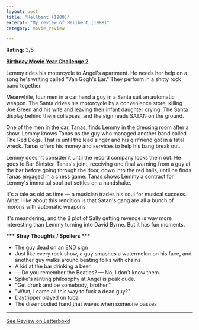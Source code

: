 ```yaml
---
layout: post
title: "Hellbent (1988)"
excerpt: "My review of Hellbent (1988)"
category: movie_review

---
```


**Rating:** 3/5

<b><a href="https://boxd.it/sWI7Y" rel="nofollow">Birthday Movie Year Challenge 2</a></b>

Lemmy rides his motorcycle to Angel's apartment. He needs her help on a song he's writing called "Van Gogh's Ear." They perform in a shitty rock band together.

Meanwhile, four men in a car hand a guy in a Santa suit an automatic weapon. The Santa drives his motorcycle by a convenience store, killing Joe Green and his wife and leaving their infant daughter crying. The Santa display behind them collapses, and the sign reads SATAN on the ground.

One of the men in the car, Tanas, finds Lemmy in the dressing room after a show. Lemmy knows Tanas as the guy who managed another band called The Red Dogs. That is until the lead singer and his girlfriend got in a fatal wreck. Tanas offers his money and services to help his bang break out.

Lemmy doesn't consider it until the record company locks them out. He goes to Bar Sinister, Tanas's joint, receiving one final warning from a guy at the bar before going through the door, down into the red halls, until he finds Tanas engaged in a chess game. Tanas shows Lemmy a contract for Lemmy's immortal soul but settles on a handshake.

It's a tale as old as time — a musician trades his soul for musical success. What I like about this rendition is that Satan's gang are all a bunch of morons with automatic weapons.

It's meandering, and the B plot of Sally getting revenge is way more interesting than Lemmy turning into David Byrne. But it has fun moments.


<b>*** Stray Thoughts / Spoilers ***</b>
* The guy dead on an END sign
* Just like every rock show, a guy smashes a watermelon on his face, and another guy walks around beating folks with chains
* A kid at the bar drinking a beer
* — Do you remember the Beatles? — No, I don't know them.
* Spike's ranting philosophy at Angel is peak dude.
* "Get drunk and be somebody, brother."
* "What, I came all this way to fuck a dead guy?"
* Daytripper played on tuba
* The disembodied hand that waves when someone passes

<hr>

[See Review on Letterboxd](https://boxd.it/5RNZ7R)
